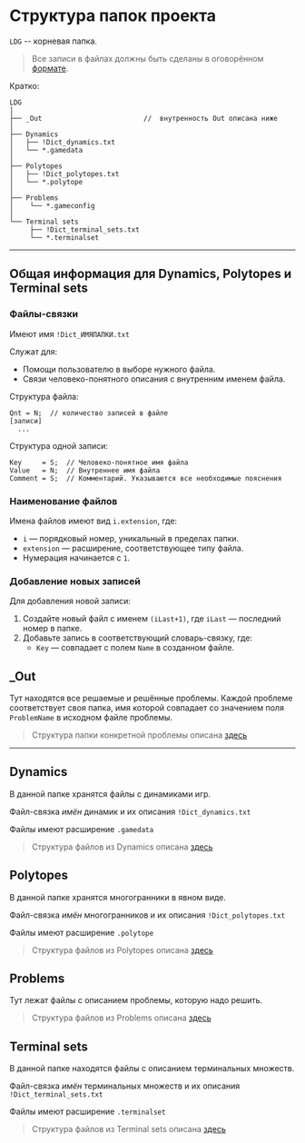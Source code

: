 # Структура папок проекта

`LDG` -- корневая папка.


> Все записи в файлах должны быть сделаны в оговорённом [формате](DataFormat.md).

Кратко:

```
LDG 
│
├── _Out                         //  внутренность Out описана ниже
│
├── Dynamics
│   ├── !Dict_dynamics.txt
│   └── *.gamedata
│
├── Polytopes
│   ├── !Dict_polytopes.txt
│   └── *.polytope
│
├── Problems
│    └── *.gameconfig
│
└── Terminal sets
     ├── !Dict_terminal_sets.txt
     └── *.terminalset
```
---

## Общая информация для Dynamics, Polytopes и Terminal sets

### Файлы-связки

Имеют имя `!Dict_ИМЯПАПКИ.txt` 

Служат для:

* Помощи пользователю в выборе нужного файла.
* Связи человеко-понятного описания с внутренним именем файла.

Структура файла:

```
Qnt = N;  // количество записей в файле
[записи]
  ...
```

Структура одной записи:

```
Key     = S;  // Человеко-понятное имя файла
Value   = N;  // Внутреннее имя файла
Comment = S;  // Комментарий. Указываются все необходимые пояснения
```

### Наименование файлов

Имена файлов имеют вид `i.extension`, где:

* `i` — порядковый номер, уникальный в пределах папки.
* `extension` — расширение, соответствующее типу файла.
* Нумерация начинается с `1`.

### Добавление новых записей

Для добавления новой записи:

1. Создайте новый файл с именем `(iLast+1)`, где `iLast` — последний номер в папке.
2. Добавьте запись в соответствующий словарь-связку, где:
    - `Key` — совпадает с полем `Name` в созданном файле.

## _Out

Тут находятся все решаемые и решённые проблемы. Каждой проблеме соответствует своя папка, имя которой совпадает со значением поля `ProblemName` в исходном файле проблемы.

> Структура папки конкретной проблемы описана [здесь](LDG_Game_FolderStructure.md)


---

## Dynamics

В данной папке хранятся файлы с динамиками игр.


Файл-связка _имён_ динамик и их описания `!Dict_dynamics.txt`

Файлы имеют расширение `.gamedata`

> Структура файлов из Dynamics описана [здесь](IOFormat/Dynamics.md)

## Polytopes

В данной папке хранятся многогранники в явном виде.

Файл-связка _имён_ многогранников и их описания `!Dict_polytopes.txt`

Файлы имеют расширение `.polytope`

> Структура файлов из Polytopes описана [здесь](IOFormat/Polytopes.md)

## Problems

Тут лежат файлы с описанием проблемы, которую надо решить.

> Структура файлов из Problems описана [здесь](IOFormat/Problems.md)


## Terminal sets

В данной папке находятся файлы с описанием терминальных множеств.

Файл-связка _имён_ терминальных множеств и их описания `!Dict_terminal_sets.txt`

Файлы имеют расширение `.terminalset`

> Структура файлов из Terminal sets описана [здесь](IOFormat/TerminalSets.md)
